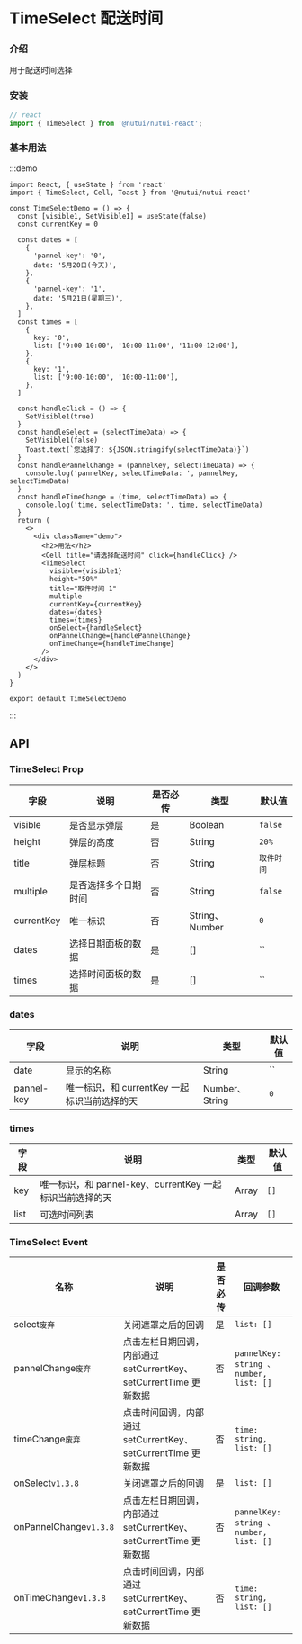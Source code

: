 # TimeSelect 配送时间

### 介绍

用于配送时间选择

### 安装

``` javascript
// react
import { TimeSelect } from '@nutui/nutui-react';

```

### 基本用法

:::demo

```tsx
import React, { useState } from 'react'
import { TimeSelect, Cell, Toast } from '@nutui/nutui-react'

const TimeSelectDemo = () => {
  const [visible1, SetVisible1] = useState(false)
  const currentKey = 0

  const dates = [
    {
      'pannel-key': '0',
      date: '5月20日(今天)',
    },
    {
      'pannel-key': '1',
      date: '5月21日(星期三)',
    },
  ]
  const times = [
    {
      key: '0',
      list: ['9:00-10:00', '10:00-11:00', '11:00-12:00'],
    },
    {
      key: '1',
      list: ['9:00-10:00', '10:00-11:00'],
    },
  ]

  const handleClick = () => {
    SetVisible1(true)
  }
  const handleSelect = (selectTimeData) => {
    SetVisible1(false)
    Toast.text(`您选择了: ${JSON.stringify(selectTimeData)}`)
  }
  const handlePannelChange = (pannelKey, selectTimeData) => {
    console.log('pannelKey, selectTimeData: ', pannelKey, selectTimeData)
  }
  const handleTimeChange = (time, selectTimeData) => {
    console.log('time, selectTimeData: ', time, selectTimeData)
  }
  return (
    <>
      <div className="demo">
        <h2>用法</h2>
        <Cell title="请选择配送时间" click={handleClick} />
        <TimeSelect
          visible={visible1}
          height="50%"
          title="取件时间 1"
          multiple
          currentKey={currentKey}
          dates={dates}
          times={times}
          onSelect={handleSelect}
          onPannelChange={handlePannelChange}
          onTimeChange={handleTimeChange}
        />
      </div>
    </>
  )
}

export default TimeSelectDemo
```

:::

## API

### TimeSelect Prop

| 字段                   | 说明                                                | 是否必传             | 类型    | 默认值 |
|------------------------|----------------------------------------------------|--------|------------|---------|
| visible                 | 是否显示弹层                                      | 是       | Boolean  | `false`|
| height                 | 弹层的高度                                         | 否     | String  | `20%`|
| title                 | 弹层标题                                         | 否      | String  | `取件时间`|
| multiple              | 是否选择多个日期时间                               | 否        | String  | `false`|
| currentKey           | 唯一标识                                    | 否        | String、Number  | `0` |
| dates            | 选择日期面板的数据                                 | 是       | []        | ``       |
| times            | 选择时间面板的数据                                  | 是     | []        | ``       |

### dates

| 字段                   | 说明                                                             | 类型    | 默认值 |
|------------------------|----------------------------------------------------------------|---------|------|
| date                 | 显示的名称                                            | String  | ``|
| pannel-key           | 唯一标识，和 currentKey 一起标识当前选择的天            | Number、String  | `0`|

### times

| 字段                   | 说明                                                             | 类型    | 默认值 |
|------------------------|----------------------------------------------------------------|---------|------|
| key                 | 唯一标识，和 pannel-key、currentKey 一起标识当前选择的天              | Array  | `[]`|
| list                 | 可选时间列表                                                        | Array  | `[]`|

### TimeSelect Event

| 名称  | 说明    | 是否必传       | 回调参数    |
|-------|----------|--------|-------------|
| select`废弃`                 | 关闭遮罩之后的回调 | 是 | `list: []` |
| pannelChange`废弃`           | 点击左栏日期回调，内部通过 setCurrentKey、setCurrentTime 更新数据 | 否 | `pannelKey: string 、number, list: []` |
| timeChange`废弃`         | 点击时间回调，内部通过 setCurrentKey、setCurrentTime 更新数据 | 否 | `time: string, list: []` |
| onSelect`v1.3.8`       | 关闭遮罩之后的回调 | 是 | `list: []` |
| onPannelChange`v1.3.8` | 点击左栏日期回调，内部通过 setCurrentKey、setCurrentTime 更新数据 | 否 | `pannelKey: string 、number, list: []` |
| onTimeChange`v1.3.8`   | 点击时间回调，内部通过 setCurrentKey、setCurrentTime 更新数据 | 否 | `time: string, list: []` |
